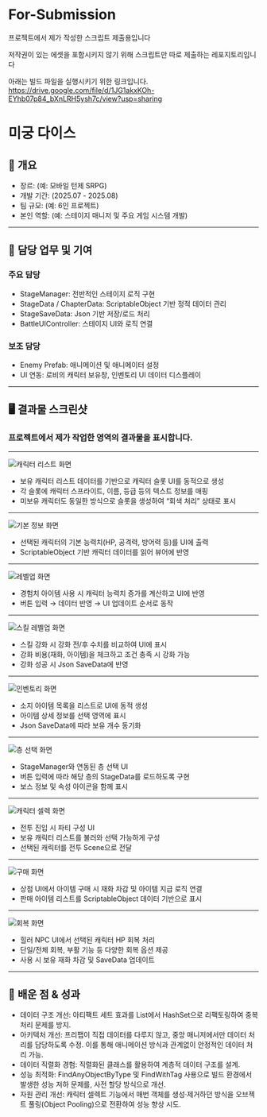 # For-Submission
프로젝트에서 제가 작성한 스크립트 제출용입니다

저작권이 있는 에셋을 포함시키지 않기 위해 스크립트만 따로 제출하는 레포지토리입니다

아래는 빌드 파일을 실행시키기 위한 링크입니다.
https://drive.google.com/file/d/1JG1akxKOh-EYhb07p84_bXnLRH5ysh7c/view?usp=sharing

# 미궁 다이스

## 📌 개요
- 장르: (예: 모바일 턴제 SRPG)
- 개발 기간: (2025.07 - 2025.08)
- 팀 규모: (예: 6인 프로젝트)
- 본인 역할: (예: 스테이지 매니저 및 주요 게임 시스템 개발)

---

## 🔧 담당 업무 및 기여
### 주요 담당
- StageManager: 전반적인 스테이지 로직 구현
- StageData / ChapterData: ScriptableObject 기반 정적 데이터 관리
- StageSaveData: Json 기반 저장/로드 처리
- BattleUIController: 스테이지 UI와 로직 연결

### 보조 담당
- Enemy Prefab: 애니메이션 및 애니메이터 설정
- UI 연동: 로비의 캐릭터 보유창, 인벤토리 UI 데이터 디스플레이

---

## 🖥️ 결과물 스크린샷

### 프로젝트에서 제가 작업한 영역의 결과물을 표시합니다.

---

![캐릭터 리스트 화면](Images/CharacterList.png)  
- 보유 캐릭터 리스트 데이터를 기반으로 캐릭터 슬롯 UI를 동적으로 생성  
- 각 슬롯에 캐릭터 스프라이트, 이름, 등급 등의 텍스트 정보를 매핑  
- 미보유 캐릭터도 동일한 방식으로 슬롯을 생성하여 “회색 처리” 상태로 표시  

---

![기본 정보 화면](Images/BasicInfo.png)  
- 선택된 캐릭터의 기본 능력치(HP, 공격력, 방어력 등)를 UI에 출력  
- ScriptableObject 기반 캐릭터 데이터를 읽어 뷰어에 반영  

---

![레벨업 화면](Images/LevelUp.png)  
- 경험치 아이템 사용 시 캐릭터 능력치 증가를 계산하고 UI에 반영  
- 버튼 입력 → 데이터 반영 → UI 업데이트 순서로 동작  

---

![스킬 레벨업 화면](Images/SkillUp.png)  
- 스킬 강화 시 강화 전/후 수치를 비교하여 UI에 표시  
- 강화 비용(재화, 아이템)을 체크하고 조건 충족 시 강화 가능  
- 강화 성공 시 Json SaveData에 반영  

---

![인벤토리 화면](Images/Inventory.png)  
- 소지 아이템 목록을 리스트로 UI에 동적 생성  
- 아이템 상세 정보를 선택 영역에 표시  
- Json SaveData에 따라 보유 개수 동기화  

---

![층 선택 화면](Images/FloorSelect.png)  
- StageManager와 연동된 층 선택 UI  
- 버튼 입력에 따라 해당 층의 StageData를 로드하도록 구현  
- 보스 정보 및 속성 아이콘을 함께 표시  

---

![캐릭터 셀렉 화면](Images/CharacterSelect.png)  
- 전투 진입 시 파티 구성 UI  
- 보유 캐릭터 리스트를 불러와 선택 가능하게 구성  
- 선택된 캐릭터를 전투 Scene으로 전달  

---

![구매 화면](Images/Buy.png)  
- 상점 UI에서 아이템 구매 시 재화 차감 및 아이템 지급 로직 연결  
- 판매 아이템 리스트를 ScriptableObject 데이터 기반으로 표시  

---

![회복 화면](Images/Heal.png)  
- 힐러 NPC UI에서 선택된 캐릭터 HP 회복 처리  
- 단일/전체 회복, 부활 기능 등 다양한 회복 옵션 제공  
- 사용 시 보유 재화 차감 및 SaveData 업데이트

---
## 🚀 배운 점 & 성과

- 데이터 구조 개선: 아티팩트 세트 효과를 List에서 HashSet으로 리팩토링하여 중복 처리 문제를 방지.
- 아키텍처 개선: 프리팹이 직접 데이터를 다루지 않고, 중앙 매니저에서만 데이터 처리를 담당하도록 수정. 이를 통해 애니메이션 방식과 관계없이 안정적인 데이터 처리 가능.
- 데이터 직렬화 경험: 직렬화된 클래스를 활용하여 계층적 데이터 구조를 설계.
- 성능 최적화: FindAnyObjectByType 및 FindWithTag 사용으로 빌드 환경에서 발생한 성능 저하 문제를, 사전 할당 방식으로 개선.
- 자원 관리 개선: 캐릭터 셀렉트 기능에서 매번 객체를 생성·제거하던 방식을 오브젝트 풀링(Object Pooling)으로 전환하여 성능 향상 시도.


